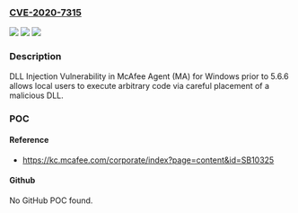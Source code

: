 ### [CVE-2020-7315](https://cve.mitre.org/cgi-bin/cvename.cgi?name=CVE-2020-7315)
![](https://img.shields.io/static/v1?label=Product&message=MA%20for%20Windows%09&color=blue)
![](https://img.shields.io/static/v1?label=Version&message=5.6.x%3C%205.6.6%20&color=brighgreen)
![](https://img.shields.io/static/v1?label=Vulnerability&message=CWE-426%3A%20Untrusted%20Search%20Path&color=brighgreen)

### Description

DLL Injection Vulnerability in McAfee Agent (MA) for Windows prior to 5.6.6 allows local users to execute arbitrary code via careful placement of a malicious DLL.

### POC

#### Reference
- https://kc.mcafee.com/corporate/index?page=content&id=SB10325

#### Github
No GitHub POC found.


